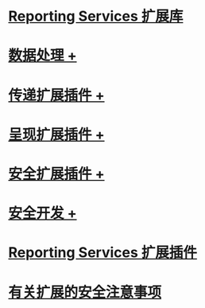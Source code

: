 # [Reporting Services 扩展库](reporting-services-extension-library.md)

# [数据处理 +](../../reporting-services/extensions/data-processing/creating-a-data-processing-extension-library.md)
# [传递扩展插件 +](../../reporting-services/extensions/delivery-extension/creating-a-delivery-extension-library.md)
# [呈现扩展插件 +](../../reporting-services/extensions/rendering-extension/deploying-a-rendering-extension.md)
# [安全扩展插件 +](../../reporting-services/extensions/security-extension/authentication-in-reporting-services.md)
# [安全开发 +](../../reporting-services/extensions/secure-development/code-access-security-in-reporting-services.md)
# [Reporting Services 扩展插件](reporting-services-extensions.md)
# [有关扩展的安全注意事项](security-considerations-for-extensions.md)
